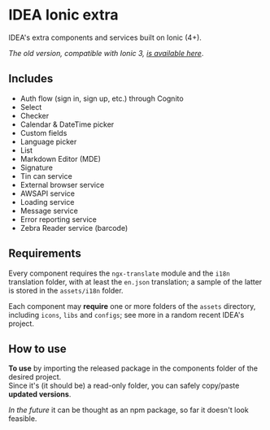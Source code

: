 # IDEA Ionic extra

IDEA's extra components and services built on Ionic (4+).

*The old version, compatible with Ionic 3, [is available here](https://github.com/uatisdeproblem/IDEA-Ionic3-extra)*.

## Includes

- Auth flow (sign in, sign up, etc.) through Cognito
- Select
- Checker
- Calendar & DateTime picker
- Custom fields
- Language picker
- List
- Markdown Editor (MDE)
- Signature
- Tin can service
- External browser service
- AWSAPI service
- Loading service
- Message service
- Error reporting service
- Zebra Reader service (barcode)

## Requirements

Every component requires the `ngx-translate` module and the `i18n` translation folder, with at least 
the `en.json` translation; a sample of the latter is stored in the `assets/i18n` folder.

Each component may **require** one or more folders of the `assets` directory, 
including `icons`, `libs` and `configs`; see more in a random recent IDEA's project.

## How to use

**To use** by importing the released package in the components folder of the desired project.  
Since it's (it should be) a read-only folder, you can safely copy/paste **updated versions**.

*In the future* it can be thought as an npm package, so far it doesn't look feasible.